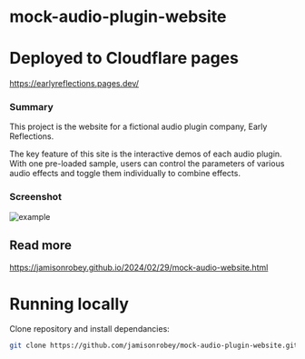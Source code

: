 # mock-audio-plugin-website

# Deployed to Cloudflare pages
https://earlyreflections.pages.dev/

### Summary

This project is the website for a fictional audio plugin company, Early Reflections. 

The key feature of this site is the interactive demos of each audio plugin. With one pre-loaded sample, users can control the parameters of various audio effects and toggle them individually to combine effects.
### Screenshot
![example](https://github.com/jamisonrobey/mock-audio-plugin-website/assets/107488511/0bb3b115-2ec9-4425-84f4-0abe5aed1de1)
## Read more
https://jamisonrobey.github.io/2024/02/29/mock-audio-website.html

# Running locally
Clone repository and install dependancies:
```BASH
git clone https://github.com/jamisonrobey/mock-audio-plugin-website.git && cd mock-audio-plugin-website && npx run dev
```
